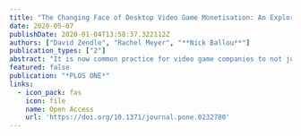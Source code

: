 ```yaml
---
title: "The Changing Face of Desktop Video Game Monetisation: An Exploration of Trends in Loot Boxes, Pay to Win, and Cosmetic Microtransactions in the Most-Played Steam Games of 2010-2019"
date: 2020-05-07
publishDate: 2020-01-04T13:58:37.322112Z
authors: ["David Zendle", "Rachel Meyer", "**Nick Ballou**"]
publication_types: ["2"]
abstract: "It is now common practice for video game companies to not just sell copies of games themselves, but to also sell in-game bonuses or items for a small real-world fee. These purchases may be purely aesthetic (cosmetic microtransactions); confer in-game advantages (pay to win microtransactions), or contain randomised contents of uncertain value (loot boxes).The growth of microtransactions has attracted substantial interest from both gamers, academics, and policymakers. However, it is not clear either how prevalent these features are in desktop games, or when any growth in prevalence occurred.In order to address this, we analysed the play history of the 463 most-played Steam desktop games from 2010 to 2019. Results of exploratory joinpoint analyses suggested that cosmetic microtransactions and loot boxes experienced rapid growth during 2012-2014, leading to high levels of prevalence by April 2019: 71.28% of the sample played games with loot boxes at this point, and 85.89% played games with cosmetic microtransactions. By contrast, pay to win microtransactions did not appear to experience similar growth in desktop games during the period, rising gradually to a prevalence of 17.38% by November 2015, at which point growth decelerated significantly (p<0.001) to the point where it was not significantly different from zero (p=0.32)."
featured: false
publication: "*PLOS ONE*"
links:
  - icon_pack: fas
    icon: file
    name: Open Access
    url: 'https://doi.org/10.1371/journal.pone.0232780'
---
```


